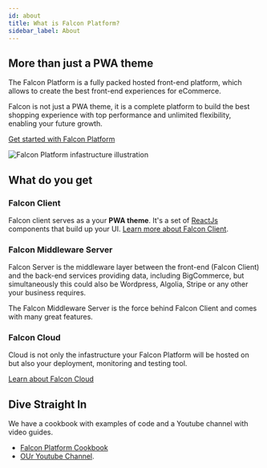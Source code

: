 ```yaml
---
id: about
title: What is Falcon Platform?
sidebar_label: About
---
```


## More than just a PWA theme

The Falcon Platform is a fully packed hosted front-end platform, which allows to create the best front-end experiences for eCommerce.

Falcon is not just a PWA theme, it is a complete platform to build the best shopping experience with top performance and unlimited flexibility, enabling your future growth.

[Get started with Falcon Platform](../getting-started/prerequisites)

![Falcon Platform infastructure illustration](/img/docs/platform/business-service-applications.svg)

## What do you get

### Falcon Client
Falcon client serves as a your **PWA theme**. It's a set of <a href="https://reactjs.org/" target="_blank" rel="noreferrer noopener">ReactJs</a> components that build up your UI. <a href="https://deity.io/falcon" target="_blank" rel="noreferrer noopener">Learn more about Falcon Client</a>.

### Falcon Middleware Server
Falcon Server is the middleware layer between the front-end (Falcon Client) and the back-end services providing data, including BigCommerce, but simultaneously this could also be Wordpress, Algolia, Stripe or any other your business requires.

The Falcon Middleware Server is the force behind Falcon Client and comes with many great features.

### Falcon Cloud
Cloud is not only the infastructure your Falcon Platform will be hosted on but also your deployment, monitoring and testing tool.

[Learn about Falcon Cloud](../../cloud/overview/about)


## Dive Straight In

We have a cookbook with examples of code and a Youtube channel with video guides.

- [Falcon Platform Cookbook](./../cookbook)
- <a href="https://www.youtube.com/channel/UCCyszDV63yrqFHUY1uWf4mQ" target="_blank" rel="noopener noreferrer">OUr Youtube Channel</a>.

